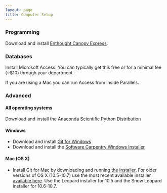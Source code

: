```yaml
---
layout: page
title: Computer Setup
---
```


### Programming

Download and install [Enthought Canopy Express](https://store.enthought.com/downloads/).

### Databases

Install Microsoft Access. You can typically get this free or for a minimal fee
(~$10) through your department.

If you are using a Mac you can run Access from inside Parallels.

### Advanced

#### All operating systems
Download and install the
[Anaconda Scientific Python Distribution](http://continuum.io/downloads)

#### Windows

* Download and install [Git for Windows](http://msysgit.github.io/)
* Download and install the [Software Carpentry Windows Installer](http://files.software-carpentry.org/SWCarpentryInstaller.exe)

#### Mac (OS X)

* Install Git for Mac by downloading and running
[the installer](http://git-scm.com/downloads). For older versions of OS X
(10.5-10.7) use the most recent available installer
[available here](https://code.google.com/p/git-osx-installer/downloads/list). Use
the Leopard installer for 10.5 and the Snow Leopard installer for 10.6-10.7.
